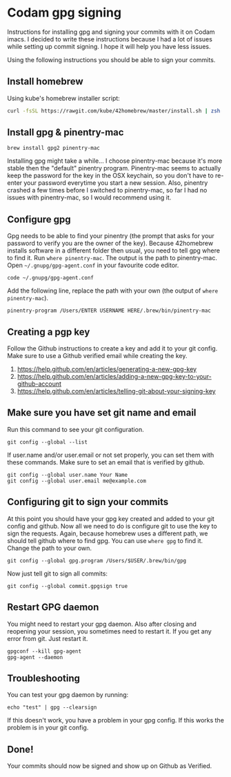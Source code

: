 # Codam gpg signing
Instructions for installing gpg and signing your commits with it on Codam imacs. I decided to write these instructions because I had a lot of issues while setting up commit signing. I hope it will help you have less issues.

Using the following instructions you should be able to sign your commits.

## Install homebrew
Using kube's homebrew installer script:
```sh
curl -fsSL https://rawgit.com/kube/42homebrew/master/install.sh | zsh
```

## Install gpg & pinentry-mac
```
brew install gpg2 pinentry-mac
```
Installing gpg might take a while... I choose pinentry-mac because it's more stable then the "default" pinentry program. Pinentry-mac seems to actually keep the password for the key in the OSX keychain, so you don't have to re-enter your password everytime you start a new session. Also, pinentry crashed a few times before I switched to pinentry-mac, so far I had no issues with pinentry-mac, so I would recommend using it.

## Configure gpg
Gpg needs to be able to find your pinentry (the prompt that asks for your password to verify you are the owner of the key).
Because 42homebrew installs software in a different folder then usual, you need to tell gpg where to find it.
Run `where pinentry-mac`. The output is the path to pinentry-mac.
Open `~/.gnupg/gpg-agent.conf` in your favourite code editor.
```
code ~/.gnupg/gpg-agent.conf
```
Add the following line, replace the path with your own (the output of `where pinentry-mac`).
```
pinentry-program /Users/ENTER USERNAME HERE/.brew/bin/pinentry-mac
```

## Creating a pgp key
Follow the Github instructions to create a key and add it to your git config. Make sure to use a Github verified email while creating the key.
1. https://help.github.com/en/articles/generating-a-new-gpg-key
2. https://help.github.com/en/articles/adding-a-new-gpg-key-to-your-github-account
3. https://help.github.com/en/articles/telling-git-about-your-signing-key

## Make sure you have set git name and email
Run this command to see your git configuration.
```
git config --global --list
```
If user.name and/or user.email or not set properly, you can set them with these commands. Make sure to set an email that is verified by github.
```
git config --global user.name Your Name
git config --global user.email me@example.com
```

## Configuring git to sign your commits
At this point you should have your gpg key created and added to your git config and github. Now all we need to do is configure git to use the key to sign the requests. Again, because homebrew uses a different path, we should tell github where to find gpg. You can use `where gpg` to find it. Change the path to your own.
```
git config --global gpg.program /Users/$USER/.brew/bin/gpg
```
Now just tell git to sign all commits:
```
git config --global commit.gpgsign true
```

## Restart GPG daemon
You might need to restart your gpg daemon. Also after closing and reopening your session, you sometimes need to restart it.
If you get any error from git. Just restart it.
```
gpgconf --kill gpg-agent
gpg-agent --daemon
```

## Troubleshooting
You can test your gpg daemon by running:
```
echo "test" | gpg --clearsign
```
If this doesn't work, you have a problem in your gpg config. If this works the problem is in your git config.

## Done!
Your commits should now be signed and show up on Github as Verified.

